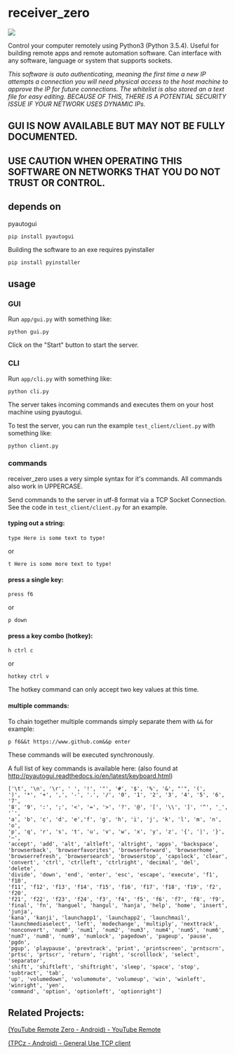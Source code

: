 # receiver_zero

<img src="https://github.com/matdombrock/receiver_zero/blob/master/screenshots/rzss1.png?raw=true">

Control your computer remotely using Python3 (Python 3.5.4). Useful for building remote apps and remote automation software. Can interface with any software, language or system that supports sockets.


*This software is auto authenticating, meaning the first time a new IP attempts a connection you will need physical access to the host machine to approve the IP for future connections. The whitelist is also stored an a text file for easy editing. BECAUSE OF THIS, THERE IS A POTENTIAL SECURITY ISSUE IF YOUR NETWORK USES DYNAMIC IPs.*

## **GUI IS NOW AVAILABLE BUT MAY NOT BE FULLY DOCUMENTED.**

## **USE CAUTION WHEN OPERATING THIS SOFTWARE ON NETWORKS THAT YOU DO NOT TRUST OR CONTROL.**

## depends on
pyautogui
```
pip install pyautogui
```

Building the software to an exe requires pyinstaller
```
pip install pyinstaller
```
## usage
### GUI
Run ```app/gui.py``` with something like:
```
python gui.py
```
Click on the "Start" button to start the server.
### CLI
Run ```app/cli.py``` with something like:
```
python cli.py
```
The server takes incoming commands and executes them on your host machine using pyautogui. 

To test the server, you can run the example ```test_client/client.py``` with something like:
```
python client.py
```
### commands
receiver_zero uses a very simple syntax for it's commands. All commands also work in UPPERCASE.

Send commands to the server in utf-8 format via a TCP Socket Connection. See the code in ```test_client/client.py``` for an example.

#### typing out a string:
```
type Here is some text to type!
```
or
```
t Here is some more text to type!
```
#### press a single key:
```
press f6
```
or
```
p down
```
#### press a key combo (hotkey):
```
h ctrl c
```
or
```
hotkey ctrl v
```
The hotkey command can only accept two key values at this time.
#### multiple commands:
To chain together multiple commands simply separate them with ```&&``` for example:
```
p f6&&t https://www.github.com&&p enter
```
These commands will be executed synchronously. 

A full list of key commands is available here: (also found at http://pyautogui.readthedocs.io/en/latest/keyboard.html)
```
['\t', '\n', '\r', ' ', '!', '"', '#', '$', '%', '&', "'", '(',
')', '*', '+', ',', '-', '.', '/', '0', '1', '2', '3', '4', '5', '6', '7',
'8', '9', ':', ';', '<', '=', '>', '?', '@', '[', '\\', ']', '^', '_', '`',
'a', 'b', 'c', 'd', 'e','f', 'g', 'h', 'i', 'j', 'k', 'l', 'm', 'n', 'o',
'p', 'q', 'r', 's', 't', 'u', 'v', 'w', 'x', 'y', 'z', '{', '|', '}', '~',
'accept', 'add', 'alt', 'altleft', 'altright', 'apps', 'backspace',
'browserback', 'browserfavorites', 'browserforward', 'browserhome',
'browserrefresh', 'browsersearch', 'browserstop', 'capslock', 'clear',
'convert', 'ctrl', 'ctrlleft', 'ctrlright', 'decimal', 'del', 'delete',
'divide', 'down', 'end', 'enter', 'esc', 'escape', 'execute', 'f1', 'f10',
'f11', 'f12', 'f13', 'f14', 'f15', 'f16', 'f17', 'f18', 'f19', 'f2', 'f20',
'f21', 'f22', 'f23', 'f24', 'f3', 'f4', 'f5', 'f6', 'f7', 'f8', 'f9',
'final', 'fn', 'hanguel', 'hangul', 'hanja', 'help', 'home', 'insert', 'junja',
'kana', 'kanji', 'launchapp1', 'launchapp2', 'launchmail',
'launchmediaselect', 'left', 'modechange', 'multiply', 'nexttrack',
'nonconvert', 'num0', 'num1', 'num2', 'num3', 'num4', 'num5', 'num6',
'num7', 'num8', 'num9', 'numlock', 'pagedown', 'pageup', 'pause', 'pgdn',
'pgup', 'playpause', 'prevtrack', 'print', 'printscreen', 'prntscrn',
'prtsc', 'prtscr', 'return', 'right', 'scrolllock', 'select', 'separator',
'shift', 'shiftleft', 'shiftright', 'sleep', 'space', 'stop', 'subtract', 'tab',
'up', 'volumedown', 'volumemute', 'volumeup', 'win', 'winleft', 'winright', 'yen',
'command', 'option', 'optionleft', 'optionright']
```

## Related Projects:
<a href="https://github.com/matdombrock/YouTube_remote_zero-Android">(YouTube Remote Zero - Android) - YouTube Remote</a>
 
<a href="https://github.com/matdombrock/TCPz-Android">(TPCz - Android) - General Use TCP client </a>
